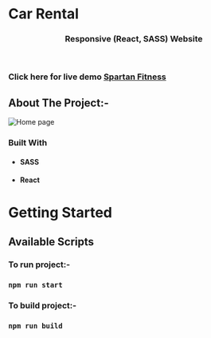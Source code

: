 # Car Rental

<!-- PROJECT LOGO -->
<p align="center">

  <h3 align="center">
  Responsive (React, SASS) Website
  </h3>
 <br />
 
 ### Click here for live demo   <a href="https://14377928.spartan-fitness.pages.dev/">Spartan Fitness</a>

</p>

<!-- ABOUT THE PROJECT -->

## About The Project:-

![Home page](https://github.com/shindigira/vehicle-rental/blob/main/car-rental.png?raw=true "Car Rental home page")

### Built With

- #### SASS
- #### React




<!-- GETTING STARTED -->

# Getting Started

## Available Scripts

### To run project:-

### `npm run start`

### To build project:-

### `npm run build`
